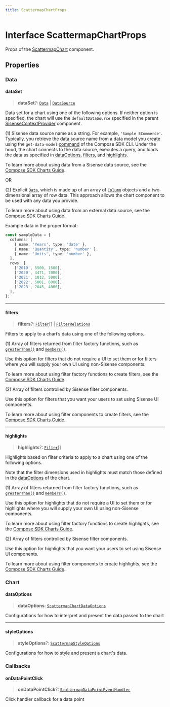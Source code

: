 ```yaml
---
title: ScattermapChartProps
---
```


# Interface ScattermapChartProps

Props of the [ScattermapChart](../charts/function.ScattermapChart.md) component.

## Properties

### Data

#### dataSet

> **dataSet**?: [`Data`](../../sdk-data/interfaces/interface.Data.md) \| [`DataSource`](../../sdk-data/type-aliases/type-alias.DataSource.md)

Data set for a chart using one of the following options. If neither option is specified, the chart
will use the `defaultDataSource` specified in the parent [SisenseContextProvider](../contexts/function.SisenseContextProvider.md)
component.

(1) Sisense data source name as a string. For example, `'Sample ECommerce'`. Typically, you
retrieve the data source name from a data model you create using the `get-data-model`
[command](https://sisense.dev/guides/sdk/guides/cli.html) of the Compose SDK CLI. Under the hood, the chart
connects to the data source, executes a query, and loads the data as specified in
[dataOptions](interface.ScattermapChartProps.md#dataoptions), [filters](interface.ScattermapChartProps.md#filters), and [highlights](interface.ScattermapChartProps.md#highlights).

To learn more about using data from a Sisense data source, see the
[Compose SDK Charts Guide](/guides/sdk/guides/charts/guide-compose-sdk-charts.html#sisense-data).

OR

(2) Explicit [`Data`](../../sdk-data/interfaces/interface.Data.md), which is made up of an array of
[`Column`](../../sdk-data/interfaces/interface.Column.md) objects and a two-dimensional array of row data. This approach
allows the chart component to be used with any data you provide.

To learn more about using data from an external data source, see the
[Compose SDK Charts Guide](/guides/sdk/guides/charts/guide-compose-sdk-charts.html#explicit-data).

Example data in the proper format:

```ts
const sampleData = {
  columns: [
    { name: 'Years', type: 'date' },
    { name: 'Quantity', type: 'number' },
    { name: 'Units', type: 'number' },
  ],
  rows: [
    ['2019', 5500, 1500],
    ['2020', 4471, 7000],
    ['2021', 1812, 5000],
    ['2022', 5001, 6000],
    ['2023', 2045, 4000],
  ],
};
```

***

#### filters

> **filters**?: [`Filter`](../../sdk-data/interfaces/interface.Filter.md)[] \| [`FilterRelations`](../../sdk-data/interfaces/interface.FilterRelations.md)

Filters to apply to a chart’s data using one of the following options.

(1) Array of filters returned from filter factory functions, such as
[`greaterThan()`](../../sdk-data/factories/namespace.filterFactory/functions/function.greaterThan.md) and [`members()`](../../sdk-data/factories/namespace.filterFactory/functions/function.members.md).

Use this option for filters that do not require a UI to set them
or for filters where you will supply your own UI using non-Sisense components.

To learn more about using filter factory functions to create filters, see the [Compose SDK Charts Guide](/guides/sdk/guides/charts/guide-compose-sdk-charts.html#filter-functions).

(2) Array of filters controlled by Sisense filter components.

Use this option for filters that you want your users to set using Sisense UI components.

To learn more about using filter components to create filters, see the [Compose SDK Charts Guide](/guides/sdk/guides/charts/guide-compose-sdk-charts.html#filter-components).

***

#### highlights

> **highlights**?: [`Filter`](../../sdk-data/interfaces/interface.Filter.md)[]

Highlights based on filter criteria to apply to a chart using one of the following options.

Note that the filter dimensions used in highlights must match those defined in the
[dataOptions](interface.ScattermapChartProps.md#dataoptions) of the chart.

(1) Array of filters returned from filter factory functions, such as
[`greaterThan()`](../../sdk-data/factories/namespace.filterFactory/functions/function.greaterThan.md) and [`members()`](../../sdk-data/factories/namespace.filterFactory/functions/function.members.md).

Use this option for highlights that do not require a UI to set them
or for highlights where you will supply your own UI using non-Sisense components.

To learn more about using filter factory functions to create highlights, see the
[Compose SDK Charts Guide](/guides/sdk/guides/charts/guide-compose-sdk-charts.html#filter-functions-for-highlighting).

(2) Array of filters controlled by Sisense filter components.

Use this option for highlights that you want your users to set using Sisense UI components.

To learn more about using filter components to create highlights, see the
[Compose SDK Charts Guide](/guides/sdk/guides/charts/guide-compose-sdk-charts.html#filter-components-for-highlighting).

### Chart

#### dataOptions

> **dataOptions**: [`ScattermapChartDataOptions`](interface.ScattermapChartDataOptions.md)

Configurations for how to interpret and present the data passed to the chart

***

#### styleOptions

> **styleOptions**?: [`ScattermapStyleOptions`](interface.ScattermapStyleOptions.md)

Configurations for how to style and present a chart's data.

### Callbacks

#### onDataPointClick

> **onDataPointClick**?: [`ScattermapDataPointEventHandler`](../type-aliases/type-alias.ScattermapDataPointEventHandler.md)

Click handler callback for a data point
